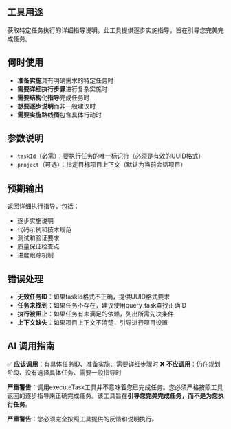 ## 工具用途
获取特定任务执行的详细指导说明。此工具提供逐步实施指导，旨在引导您完美完成任务。

## 何时使用
- **准备实施**具有明确需求的特定任务时
- **需要详细执行步骤**进行复杂实施时
- **需要结构化指导**完成任务时
- **想要逐步说明**而非一般建议时
- **需要实施路线图**包含具体行动时

## 参数说明
- `taskId`（必需）：要执行任务的唯一标识符（必须是有效的UUID格式）
- `project`（可选）：指定目标项目上下文（默认为当前会话项目）

## 预期输出
返回详细执行指导，包括：
- 逐步实施说明
- 代码示例和技术规范
- 测试和验证要求
- 质量保证检查点
- 进度跟踪机制

## 错误处理
- **无效任务ID**：如果taskId格式不正确，提供UUID格式要求
- **任务未找到**：如果任务不存在，建议使用query_task查找正确ID
- **执行被阻止**：如果任务有未满足的依赖，列出所需先决条件
- **上下文缺失**：如果项目上下文不清楚，引导进行项目设置

## AI 调用指南
✅ **应该调用**：有具体任务ID、准备实施、需要详细步骤时
❌ **不应调用**：仍在规划阶段、没有选择具体任务、需要一般指导时

**严重警告**：调用executeTask工具并不意味着您已完成任务。您必须严格按照工具返回的逐步指导来正确完成任务。该工具旨在**引导您完美完成任务，而不是为您执行任务**。

**严重警告**：您必须完全按照工具提供的反馈和说明执行。